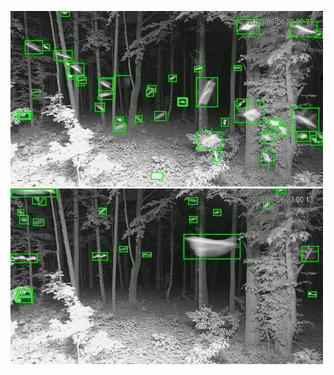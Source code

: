 ![20200606-222754-225759](in/20200606/20200606-222754-225759_0_.jpg)
![20200606-225804-232809](in/20200606/20200606-225804-232809_0_.jpg)
